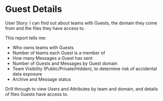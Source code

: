 # Guest Details

User Story: I can find out about teams with Guests, the domain they come from and the files they have access to. 

This report tells me:

- Who owns teams with Guests
- Number of teams each Guest is a member of 
- How many Messages a Guest has sent
- Number of Guests and Messages by Guest domain
- Team Visibility (Public/Private/Hidden), to determine risk of accidental data exposure
- Archive and Message status

Drill through to view Users and Attributes by team and domain, and details of files Guests have access to. 
